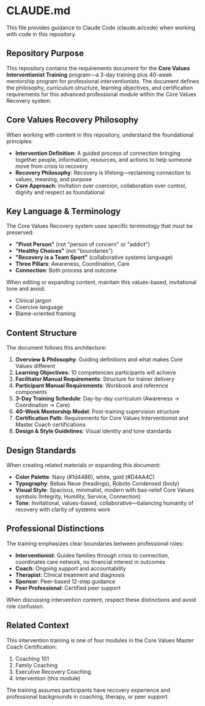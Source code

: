 # CLAUDE.md

This file provides guidance to Claude Code (claude.ai/code) when working with code in this repository.

## Repository Purpose

This repository contains the requirements document for the **Core Values Interventionist Training** program—a 3-day training plus 40-week mentorship program for professional interventionists. The document defines the philosophy, curriculum structure, learning objectives, and certification requirements for this advanced professional module within the Core Values Recovery system.

## Core Values Recovery Philosophy

When working with content in this repository, understand the foundational principles:

- **Intervention Definition**: A guided process of connection bringing together people, information, resources, and actions to help someone move from crisis to recovery
- **Recovery Philosophy**: Recovery is lifelong—reclaiming connection to values, meaning, and purpose
- **Core Approach**: Invitation over coercion, collaboration over control, dignity and respect as foundational

## Key Language & Terminology

The Core Values Recovery system uses specific terminology that must be preserved:

- **"Pivot Person"** (not "person of concern" or "addict")
- **"Healthy Choices"** (not "boundaries")
- **"Recovery is a Team Sport"** (collaborative systems language)
- **Three Pillars**: Awareness, Coordination, Care
- **Connection**: Both process and outcome

When editing or expanding content, maintain this values-based, invitational tone and avoid:
- Clinical jargon
- Coercive language
- Blame-oriented framing

## Content Structure

The document follows this architecture:

1. **Overview & Philosophy**: Guiding definitions and what makes Core Values different
2. **Learning Objectives**: 10 competencies participants will achieve
3. **Facilitator Manual Requirements**: Structure for trainer delivery
4. **Participant Manual Requirements**: Workbook and reference components
5. **3-Day Training Schedule**: Day-by-day curriculum (Awareness → Coordination → Care)
6. **40-Week Mentorship Model**: Post-training supervision structure
7. **Certification Path**: Requirements for Core Values Interventionist and Master Coach certifications
8. **Design & Style Guidelines**: Visual identity and tone standards

## Design Standards

When creating related materials or expanding this document:

- **Color Palette**: Navy (#1d4486), white, gold (#D4AA4C)
- **Typography**: Bebas Neue (headings), Roboto Condensed (body)
- **Visual Style**: Spacious, minimalist, modern with bas-relief Core Values symbols (Integrity, Humility, Service, Connection)
- **Tone**: Invitational, values-based, collaborative—balancing humanity of recovery with clarity of systems work

## Professional Distinctions

The training emphasizes clear boundaries between professional roles:

- **Interventionist**: Guides families through crisis to connection, coordinates care network, no financial interest in outcomes
- **Coach**: Ongoing support and accountability
- **Therapist**: Clinical treatment and diagnosis
- **Sponsor**: Peer-based 12-step guidance
- **Peer Professional**: Certified peer support

When discussing intervention content, respect these distinctions and avoid role confusion.

## Related Context

This intervention training is one of four modules in the Core Values Master Coach Certification:
1. Coaching 101
2. Family Coaching
3. Executive Recovery Coaching
4. Intervention (this module)

The training assumes participants have recovery experience and professional backgrounds in coaching, therapy, or peer support.
